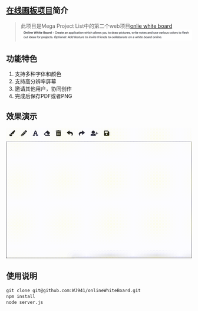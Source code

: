 ## [在线画板项目][1]简介
>此项目是Mega Project List中的第二个web项目[onlie white board][2]
![onlie white board][101]

## 功能特色
1. 支持多种字体和颜色
2. 支持高分辨率屏幕
3. 邀请其他用户，协同创作
4. 完成后保存PDF或者PNG
## 效果演示
![效果演示][102]
## 使用说明
```
git clone git@github.com:WJ941/onlineWhiteBoard.git
npm install
node server.js
```
[1]:https://github.com/WJ941/onlineWhiteBoard
[2]:https://github.com/karan/Projects#web

[101]: captures/megaprojectlist.png
[102]: captures/demo.gif

